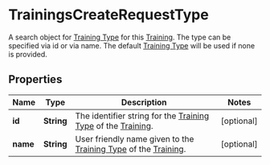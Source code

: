 

# TrainingsCreateRequestType

A search object for [Training Type](https://developers.intellihr.io/docs/v1/) for this [Training](https://developers.intellihr.io/docs/v1/). The type can be specified via id or via name. The default [Training Type](https://developers.intellihr.io/docs/v1/) will be used if none is provided.

## Properties

| Name | Type | Description | Notes |
|------------ | ------------- | ------------- | -------------|
|**id** | **String** | The identifier string for the [Training Type](https://developers.intellihr.io/docs/v1/) of the [Training](https://developers.intellihr.io/docs/v1/). |  [optional] |
|**name** | **String** | User friendly name given to the [Training Type](https://developers.intellihr.io/docs/v1/) of the [Training](https://developers.intellihr.io/docs/v1/). |  [optional] |



